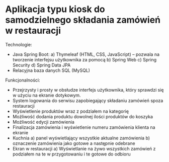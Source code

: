 # Aplikacja typu kiosk do samodzielnego składania zamówień w restauracji

Technologie:
- Java Spring Boot: 
  a)	Thymeleaf (HTML, CSS, JavaScript) – pozwala na tworzenie interfejsu użytkownika za pomocą 
  b)	Spring Web
  c)	Spring Security
  d)	Spring Data JPA
-	Relacyjna baza danych SQL (MySQL)

Funkcjonalności:
-	Przejrzysty i prosty w obsłudze interfejs użytkownika, który sprawdzi się w użyciu na ekranie dotykowym.
-	System logowania do serwisu zapobiegający składaniu zamówień spoza restauracji
-	Wyświetlenie produktów wraz z podziałem na kategorię
-	Możliwość dodania produktu dowolnej ilości produktów do koszyka
-	Możliwość edycji zamówienia
-	Finalizacja zamówienia i wyświetlenie numeru zamówienia klienta na ekranie
-	Kuchnia
  a) panel wyświetlający wszystkie aktualne zamówienia
  b) oznaczenie zamówienia jako gotowe a następnie odebrane
-	Ekran w restauracji
  a)	Wyświetlanie na żywo wszystkich zamówień z podziałem na te w przygotowaniu i te gotowe do odbioru
